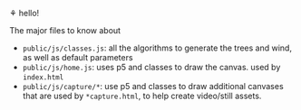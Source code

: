 ⚘ hello!  

The major files to know about
- `public/js/classes.js`: all the algorithms to generate the trees and wind, as well as default parameters
- `public/js/home.js`: uses p5 and classes to draw the canvas. used by `index.html`
- `public/js/capture/*`:  use p5 and classes to draw additional canvases that are used by `*capture.html`, to help create video/still assets.

